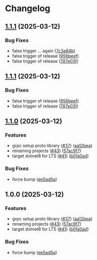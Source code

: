 # Changelog

## [1.1.1](https://github.com/pataruco/singularity-tag-test/compare/next-best-action-api-v1.1.0...next-best-action-api-v1.1.1) (2025-03-12)


### Bug Fixes

* false trigger ... again ([7c3a84b](https://github.com/pataruco/singularity-tag-test/commit/7c3a84b00daab79fa100be6c8c66baecd5652789))
* false trigger of release ([956beef](https://github.com/pataruco/singularity-tag-test/commit/956beef5faf2e83b3ca9ff14313f35eef2d5b019))
* false trigger of release ([787e03f](https://github.com/pataruco/singularity-tag-test/commit/787e03f890204ec10a7c24c45e68fc59b7ba52b1))

## [1.1.1](https://github.com/pataruco/singularity-tag-test/compare/next-best-action-api-v1.1.0...next-best-action-api-v1.1.1) (2025-03-12)


### Bug Fixes

* false trigger of release ([956beef](https://github.com/pataruco/singularity-tag-test/commit/956beef5faf2e83b3ca9ff14313f35eef2d5b019))
* false trigger of release ([787e03f](https://github.com/pataruco/singularity-tag-test/commit/787e03f890204ec10a7c24c45e68fc59b7ba52b1))

## [1.1.0](https://github.com/pataruco/singularity-tag-test/compare/next-best-action-api-v1.0.0...next-best-action-api-v1.1.0) (2025-03-12)


### Features

* grpc setup proto library ([#37](https://github.com/pataruco/singularity-tag-test/issues/37)) ([aa12bea](https://github.com/pataruco/singularity-tag-test/commit/aa12bea8d6a7864a00088e5eb5b01dc7b5cc8033))
* renaming projects ([#43](https://github.com/pataruco/singularity-tag-test/issues/43)) ([57ac9f7](https://github.com/pataruco/singularity-tag-test/commit/57ac9f7ac82a0ea3a184978ba423a07aa0d29cc3))
* target dotnet8 for LTS ([#41](https://github.com/pataruco/singularity-tag-test/issues/41)) ([b0fa0ad](https://github.com/pataruco/singularity-tag-test/commit/b0fa0ad05ace1ea15778deb2ec45572859b3aee4))


### Bug Fixes

* force bump ([ee5ad5a](https://github.com/pataruco/singularity-tag-test/commit/ee5ad5ad11d8777bf4fc88a16310a9dbd9ba2f99))

## 1.0.0 (2025-03-12)


### Features

* grpc setup proto library ([#37](https://github.com/pataruco/singularity-tag-test/issues/37)) ([aa12bea](https://github.com/pataruco/singularity-tag-test/commit/aa12bea8d6a7864a00088e5eb5b01dc7b5cc8033))
* renaming projects ([#43](https://github.com/pataruco/singularity-tag-test/issues/43)) ([57ac9f7](https://github.com/pataruco/singularity-tag-test/commit/57ac9f7ac82a0ea3a184978ba423a07aa0d29cc3))
* target dotnet8 for LTS ([#41](https://github.com/pataruco/singularity-tag-test/issues/41)) ([b0fa0ad](https://github.com/pataruco/singularity-tag-test/commit/b0fa0ad05ace1ea15778deb2ec45572859b3aee4))


### Bug Fixes

* force bump ([ee5ad5a](https://github.com/pataruco/singularity-tag-test/commit/ee5ad5ad11d8777bf4fc88a16310a9dbd9ba2f99))

